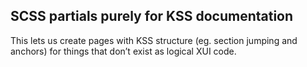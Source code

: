 ## SCSS partials purely for KSS documentation

This lets us create pages with KSS structure (eg. section jumping and anchors)
for things that don’t exist as logical XUI code.
